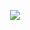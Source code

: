 <p align=center> 
  <img src="https://file.garden/Z1OpYh3OMHUM4tMG/Screenshot%202025-08-10%20101758.png"> </img>
</p>
